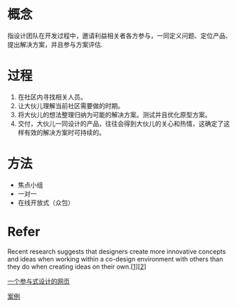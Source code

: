 # 概念

指设计团队在开发过程中，邀请利益相关者各方参与，一同定义问题、定位产品、提出解决方案，并且参与方案评估.

# 过程

1. 在社区内寻找相关人员。
2. 让大伙儿理解当前社区需要做的时期。
3. 将大伙儿的想法整理归纳为可能的解决方案。测试并且优化原型方案。
4. 交付，大伙儿一同设计的产品，往往会得到大伙儿的关心和热情，这确定了这样有效的解决方案时可持续的。

# 方法

- 焦点小组
- 一对一
- 在线开放式（众包）

# Refer

Recent research suggests that designers create more innovative concepts and ideas when working within a co-design environment with others than they do when creating ideas on their own.[[1\]](https://en.wikipedia.org/wiki/Participatory_design#cite_note-1)[[2\]](https://en.wikipedia.org/wiki/Participatory_design#cite_note-2)

[一个参与式设计的网页](http://participateindesign.org/approach/what)

[案例](http://participateindesign.org/pd-studio)
